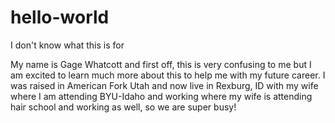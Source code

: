 # hello-world
I don't know what this is for

My name is Gage Whatcott and first off, this is very confusing to me but I am excited to learn much more about this to help me with my future career. I was raised in American Fork Utah and now live in Rexburg, ID with my wife where I am attending BYU-Idaho and working where my wife is attending hair school and working as well, so we are super busy!
